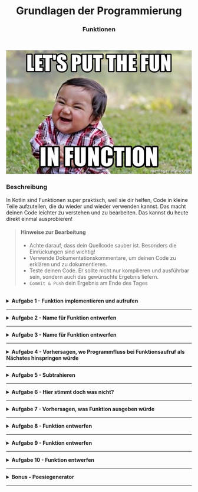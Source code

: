 <h1 align="center">Grundlagen der Programmierung</h1>
<h3 align="center">Funktionen</h3>
<br>

<p align="center">
  <img src="img/img.png" />
</p>

### Beschreibung
In Kotlin sind Funktionen super praktisch, weil sie dir helfen, Code in kleine Teile aufzuteilen, die du wieder und wieder verwenden kannst. Das macht deinen Code leichter zu verstehen und zu bearbeiten. Das kannst du heute direkt einmal ausprobieren!

> #### Hinweise zur Bearbeitung
> - Achte darauf, dass dein Quellcode sauber ist. Besonders die Einrückungen sind wichtig!
> - Verwende Dokumentationskommentare, um deinen Code zu erklären und zu dokumentieren.
> - Teste deinen Code. Er sollte nicht nur kompilieren und ausführbar sein, sondern auch das gewünschte Ergebnis liefern.
> - `Commit & Push` dein Ergebnis am Ende des Tages
<br>


<details>
<summary> <b> Aufgabe 1 - Funktion implementieren und aufrufen </b> </summary>

**Datei für die Aufgabe:** *1_FunktionImplementierenUndAufrufen*

In dieser Aufgabe wirst du deine erste Funktion implementieren. Die beschriebene Funktion wird in der Konsole eine Summe ausgeben.

Vorgaben:
- fange oberhalb der main-Funktion an
- schreibe das Keyword für Funktionen `fun`
- nenne deine Funktion `sum()`
- lege im body der Funktion (zwischen den geschweiften Klammern) zwei Variablen an:
  - `number1` hat den Wert `3`
  - `number2` hat den Wert `7`
- gebe mit der println-Anweisung die Summe in der Konsole aus `println(number1 + number2)`
- rufe `sum()` in der Main-Funktion auf

</details>

---

<details>
<summary> <b> Aufgabe 2 - Name für Funktion entwerfen  </b> </summary>

**Datei für die Aufgabe:** *2_Textabgabe.kt*

It’s magic time. Worte und Namen sind mächtig. Was denkst du wieso alle Zauberer und Magier ihre Magie mit Sprüchen beschwören? Diese Macht gilt für alles, was einen Namen hat. 
Deswegen sei weise in der Namensgebung. Ansonsten wird dir dessen Magie noch zum Verhängnis. Bist du ein Champion der magischen IT-Künste? Das wirst du in den folgenden Aufgaben herausfinden.
Weiter unten findest du einen Codeschnipsel einer Funktion. Mit dieser Funktion kann ein Zauberer einen Schutzzauber bewirken. Überlege dir einen passenden Namen.

```
fun _________(){
   var magicNo1 = "Expecto"
   var magicNo2 = "Patronom"
   print(magicNo1 + magicNo2 + "!!!")
}
```

</details>

---

<details>
<summary> <b> Aufgabe 3 - Name für Funktion entwerfen  </b> </summary>

**Datei für die Aufgabe:** *3_Textabgabe.kt*

Dein Chef hat eine Formel entdeckt, mit der er das Volumen eines Würfels berechnen kann. Aber er tut sich schwer mit der Namensgebung. Kannst du ihm dabei helfen einen geeigneten Namen zu formulieren?

```
fun _______(){
   var side = 4
   var volume = side * side * side
   print("Das Volumen des Wuerfels betraegt: " + volume + " cm^3")
}

```

</details>

---

<details>
<summary> <b> Aufgabe 4 - Vorhersagen, wo Programmfluss bei Funktionsaufruf als Nächstes hinspringen würde </b> </summary>

**Datei für die Aufgabe:** *4_Textabgabe.kt*

Hier gibt es jetzt 2 Funktionen, die in der Main-Funktion aufgerufen werden. Schreibe in die Aufgabe was in der Konsole ausgegeben wird.

```
fun animal() {
    val myAnimal: String = "Dog"
    println(myAnimal)
}
fun number() {
    val myNumber: Int = 8
    println(myNumber)
}
fun main(){
   number()
   animal()
}
```

</details>

---

<details>
<summary> <b> Aufgabe 5 - Subtrahieren  </b> </summary>

**Datei für die Aufgabe:** *5_FunktionSubtrahieren.kt*

- Schreibe eine Funktion, in der eine Zahl von einer anderen Zahl abziehst und das Ergebnis ausgibst.
- Rufe die Funktion in der main-Funktion auf!

</details>

---

<details>
<summary> <b> Aufgabe 6 - Hier stimmt doch was nicht?  </b> </summary>

**Datei für die Aufgabe:** *6_Textabgabe.kt*

Diese Funktion sollte eigentlich zwei Zahlen addieren, allerdings hat der Programmierer hier einen Fehler gemacht. Schreibe in deinen eigenen Worten auf wo der Fehler liegt. 

```
addition() {
    val number1 = 10
    val number2 = 4
    println(number1 + number2)
}
```
**Hinweis:** manchmal reicht ein falsches Wort, dass dein Code nicht mehr funktioniert.

</details>

---

<details>
<summary> <b> Aufgabe 7 - Vorhersagen, was Funktion ausgeben würde  </b> </summary>

**Datei für die Aufgabe:** *7_Textabgabe.kt*

Was genau wird in der gegebenen Funktion ausgegeben?

```
fun myFavoriteMovie() {
    val movies: MutableList<String> = mutableListOf("Matrix", "Avengers", "Der Pate", "Toy Story")
    val favMovie: String = movies[movies.size-1]
    println(favMovie)
}
```

</details>

---

<details>
<summary> <b> Aufgabe 8 - Funktion entwerfen  </b> </summary>

**Datei für die Aufgabe:** *8_FunktionEntwerfen.kt*

<img width="300" alt="Rechtwinkliges Dreieck" src="img/img3.png">

a)  
Den Flächeninhalt eines rechtwinkligen Dreiecks lässt sich durch `a * b / 2` ausrechnen.
Implementiere die Berechnung für ein rechtwinkliges Dreieck in einer Funktion. Am Ende dieser Funktion soll das Ergebnis mit println() ausgegeben werden. Überlege dir auch einen passenden (englischen) Namen. Seite A soll 4cm lang sein und Seite B soll 3 cm lang sein.  

b)  
Ändere jetzt die Funktion, die du in a) geschrieben hast. 
Die Seitenlängen des Dreiecks sollen dann nicht mehr statisch 4cm bzw 3cm sein, sondern sollen vom Nutzer mithilfe einer Eingabe bestimmt werden. Teste deine Funktion und gib **3** als Seitenlänge A und **5** als Seitenlänge B ein. Kommt das Ergebnis **7.5** heraus?

</details>

---

<details>
<summary> <b> Aufgabe 9 - Funktion entwerfen </b></summary>

**Datei für die Aufgabe:** *9_FunktionEntwerfen.kt*

Schreibe eine Funktion `waitForSeconds`.
- Innerhalb dieser Funktion soll der Nutzer eine Ganzzahl-Eingabe via der Konsole machen. Diese Eingabe soll dann genutzt werden, um das Programm so viele Sekunden anzuhalten.
- Tipp: Um das Programm warten zu lassen, benutze `Thread.sleep()`. 
- Thread erwartet von uns gesagt zu bekommen, wie viele Millisekunden das Programm schlafen soll.
- Die Millisekunden müssen als long angegeben werden. Wandle also den Input des Nutzers um mit toLong().
- Rufe diese Funktion in der main-Funktion auf und teste ob sie funktioniert!

</details>

---

<details>
<summary> <b> Aufgabe 10 - Funktion entwerfen </b></summary>

**Datei für die Aufgabe:** *Aufgabe10.kt*

- Gegeben ist eine Liste mit 20 beliebten deutschen Vornamen und eine Map aus Nachnamen und deren Häufigkeit.
- a) Schreibe nun eine Funktion `nameGenerator()`. Diese Funktion nimmt einen zufälligen Vornamen und Nachnamen aus den Listen und gibt so dann einen vollständigen Namen auf der Konsole aus:
- b) Schreibe eine 2. Funktion `fancyNameGenerator()` . Diese Funktion soll uns einen Namen mit der folgenden Form generieren:
  "$vorname1-$vorname2 von $nachname".
  Die Ausgabe könnte dann wie folgt aussehen:

  <img width="300" alt="Bildschirm­foto 2023-03-27 um 08 41 26" src="img/img2.png">
  
- c) starte das main-Programm, sodass jeweils 5 Namen und 5 fancy Namen ausgegeben werden.

</details>

---

<details>
<summary> <b> Bonus - Poesiegenerator </b></summary>

**Datei für die Aufgabe:** *Bonus.kt*

Ziel dieser Aufgabe ist es eine poetische Zufallsausgabe zu generieren. 
Diese soll sich aus zufällig gewählten Elementen verschiedener Listen zusammensetzen.

- Erstelle dafür mindestens 4 Listen mit einzelnen Wörtern, gerne auch mehr
- Lasse dir zufällig Elemente aus den Listen ausgeben und Reihe diese in der Ausgabe aneinander
- Genieße dein Leben als Poet!

</details>

---

